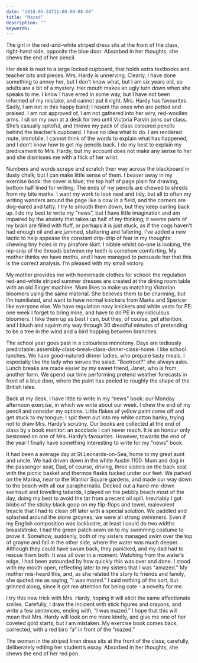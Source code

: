 ```yaml
---
date: "2018-05-24T11:00:00-08:00"
title: "Mazed"
description: ""
keywords:
---
```


The girl in the red-and-white striped dress sits at the front of the class, right-hand side, opposite the  blue door.  Absorbed in her thoughts, she chews the end of her pencil.
<!--more-->	
Her desk is next to a large locked cupboard, that holds extra textbooks and teacher bits and pieces. Mrs. Hardy is unnerving. Clearly, I have done something to annoy her, but I don’t know what, but I am six years old, so adults are a bit of a mystery.  Her mouth makes an ugly turn down when she speaks to me. I know I have erred in some way, but I have not been informed of my mistake, and cannot put it right. Mrs. Hardy has favourites. Sadly, I am not in this happy band; I resent the ones who are petted and praised. I am not approved of, I am not gathered into her wiry, red-woollen arms. I sit on my own at a desk for two until Victoria Parvin joins our class. She’s casually spiteful, and throws my pack of class coloured pencils behind the teacher’s cupboard. I have no idea what to do. I am rendered mute, immobile. I cannot think of the words to explain what has happened, and I don’t know how to get my pencils back. I do my best to explain my predicament to Mrs. Hardy, but my account does not make any sense to her and she dismisses me with a flick of her wrist. 

Numbers and words scrape and scratch their way across the blackboard in dusty chalk, but I can make little sense of them. I beaver away in my exercise book: the cover is blue; the top half of page plain for drawing, bottom half lined for writing. The ends of my pencils are chewed to shreds from my bite marks. I want my work to look neat and tidy, but all to often my writing wanders around the page like a cow in a field, and the corners are dog-eared and tatty. I try to smooth them down, but they keep curling back up. I do my best to write my “news”, but I have little imagination and am impaired by the anxiety that takes up half of my thinking; it seems parts of my brain are filled with fluff, or perhaps it is just stuck, as if the cogs haven’t had enough oil and are jammed, stuttering and faltering. I’ve added a new tactic to help appease the constant drip-drip of fear in my thoughts: chewing tiny holes in my pinafore skirt. I nibble whilst no-one is looking, the nip-snip of the threads between my teeth is somehow comforting. My mother thinks we have moths, and I have managed to persuade her that this is the correct analysis. I’m pleased with my small victory.  
	
My mother provides me with homemade clothes for school: the regulation red-and-white striped summer dresses are created at the dining room table with an old Singer machine. Mum likes to make us matching Victorian bloomers using the same material. She believes them to be charming, but I’m humiliated, and want to have normal knickers from Marks and Spencer like everyone else. We have regulation navy knickers and white vests for PE: one week I forget to bring mine, and have to do PE in my ridiculous bloomers. I hike them up as best I can, but they, of course, get attention, and I blush and squirm my way through 30 dreadful minutes of pretending to be a tree in the wind and a bird hopping between branches. 

The school year goes past in a colourless monotony. Days are tediously predictable: assembly-class-break-class-dinner-class-home. I like school lunches. We have good-natured dinner ladies, who prepare tasty meals. I especially like the lady who serves the salad. “Beetroot?” she always asks. Lunch breaks are made easier by my sweet friend, Janet, who is from another form. We spend our time performing pretend weather forecasts in front of a blue door, where the paint has peeled to roughly the shape of the British Isles.
 
Back at my desk, I have little to write in my “news” book: our Monday afternoon exercise, in which we write about our week. I chew the end of my pencil and consider my options. Little flakes of yellow paint come off and get stuck to my tongue; I spit them out into my white cotton hanky, trying not to draw Mrs. Hardy’s scrutiny. Our books are collected at the end of class by a book monitor: an accolade I can never reach. It is an honour only bestowed on one of Mrs. Hardy’s favourites. However, towards the end of the year I finally have something interesting to write for my “news” book. 
		
It had been a average day at St.Leonards-on-Sea, home to my great aunt and uncle.  We had driven down in the white Austin 1100: Mum and dog in the passenger seat, Dad, of course, driving, three sisters on the back seat with the picnic basket and thermos flasks tucked under our feet. We parked on the Marina, near to the Warrior Square gardens, and made our way down to the beach with all our paraphernalia. Decked out a hand-me-down swimsuit and towelling tabards, I played on the pebbly beach most of the day, doing my best to avoid the tar from a recent oil spill. Inevitably I got blobs of the sticky black goop on my flip-flops and towel, malevolent treacle that I had to clean off later with a special solution. We paddled and splashed around the stone groynes; we were all strong swimmers. Even if my English composition was lacklustre, at least I could do two widths breaststroke. I had the green patch sewn on to my swimming costume to prove it. Somehow, suddenly, both of my sisters managed swim over the top of groyne and fall in the other side, where the water was much deeper. Although they could have swum back, they panicked, and my dad had to rescue them both. It was all over in a moment. Watching from the water’s edge, I had been astounded by how quickly this was over and done. I stood with my mouth open, reflecting later to my sisters that I was “amazed.” My mother mis-heard this, and, as she related the story to friends and family, she quoted me as saying, “I was mazed.” I said nothing of the sort, but grinned along, since it got me attention for being cute - a novelty for me.

I try this new trick with Mrs. Hardy, hoping it will elicit the same affectionate smiles. Carefully, I draw the incident with stick figures and crayons, and write a few sentences, ending with, “I was mazed.” I hope that this will mean that Mrs. Hardy will look on me more kindly, and give me one of her coveted gold starts, but I am mistaken. My exercise book comes back, corrected, with a red biro “a” in front of the “mazed.”

The woman in the striped linen dress sits at the front of the class, carefully, deliberately  editing her student’s essay.  Absorbed in her thoughts, she chews the end of her red pen.
